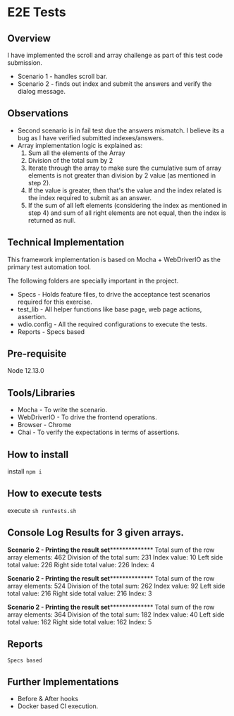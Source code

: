 # E2E Tests

## Overview
I have implemented the scroll and array challenge as part of this test code submission.
* Scenario 1 - handles scroll bar.
* Scenario 2 - finds out index and submit the answers and verify the dialog message.

## Observations
* Second scenario is in fail test due the answers mismatch. I believe its a bug as I have verified submitted indexes/answers.
* Array implementation logic is explained as:
    1. Sum all the elements of the Array 
    2. Division of the total sum by 2 
    3. Iterate through the array to make sure the cumulative sum of array elements is not greater than division by 2 value (as mentioned in step 2).
    4. If the value is greater, then that's the value and the index related is the index required to submit as an answer.
    5. If the sum of all left elements (considering the index as mentioned in step 4) and sum of all right elements are not equal, then the index is returned as null.    

## Technical Implementation
This framework implementation is based on Mocha + WebDriverIO as the primary test automation tool. 

The following folders are specially important in the project. 
* Specs - Holds feature files, to drive the acceptance test scenarios required for this exercise.
* test_lib - All helper functions like base page, web page actions, assertion.
* wdio.config - All the required configurations to execute the tests.
* Reports - Specs based

## Pre-requisite
Node 12.13.0

## Tools/Libraries
* Mocha - To write the scenario.
* WebDriverIO - To drive the frontend operations.
* Browser - Chrome
* Chai - To verify the expectations in terms of assertions.

## How to install
install
 `npm i`

## How to execute tests
execute
 `sh runTests.sh`  

## Console Log Results for 3 given arrays.

****************Scenario 2 - Printing the result set******************************
 Total sum of the row array elements: 462
 Division of the total sum: 231
 Index value: 10
 Left side total value: 226
 Right side total value: 226
 Index: 4
 
 ****************Scenario 2 - Printing the result set******************************
 Total sum of the row array elements: 524
 Division of the total sum: 262
 Index value: 92
 Left side total value: 216
 Right side total value: 216
 Index: 3
 
 ****************Scenario 2 - Printing the result set******************************
 Total sum of the row array elements: 364
 Division of the total sum: 182
 Index value: 40
 Left side total value: 162
 Right side total value: 162
 Index: 5


## Reports
`Specs based`
 
## Further Implementations
* Before & After hooks
* Docker based CI execution.

